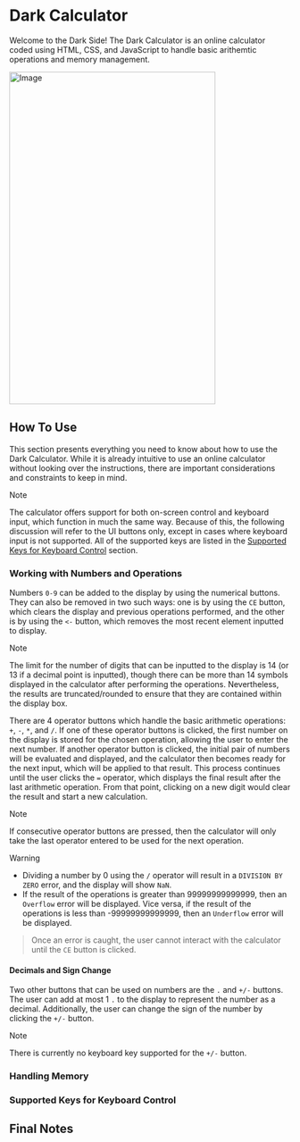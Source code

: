 # Dark Calculator
Welcome to the Dark Side! The Dark Calculator is an online calculator coded using HTML, CSS, and JavaScript to handle basic arithemtic operations and memory management.

<img width="369" height="595" alt="Image" src="https://github.com/user-attachments/assets/600cd62a-45e1-4401-bed3-d866dec40e43" />

## How To Use
This section presents everything you need to know about how to use the Dark Calculator. While it is already intuitive to use an online calculator without looking over the instructions, there are important considerations and constraints to keep in mind. 

> [!NOTE]
> The calculator offers support for both on-screen control and keyboard input, which function in much the same way. Because of this, the following discussion will refer to the UI buttons only, except in cases where keyboard input is not supported. All of the supported keys are listed in the [Supported Keys for Keyboard Control](#supported-keys-for-keyboard-control) section.

### Working with Numbers and Operations
Numbers `0-9` can be added to the display by using the numerical buttons. They can also be removed in two such ways: one is by using the `CE` button, which clears the display and previous operations performed, and the other is by using the `<-` button, which removes the most recent element inputted to display.

> [!NOTE]
> The limit for the number of digits that can be inputted to the display is 14 (or 13 if a decimal point is inputted), though there can be more than 14 symbols displayed in the calculator after performing the operations. Nevertheless, the results are truncated/rounded to ensure that they are contained within the display box.

There are 4 operator buttons which handle the basic arithmetic operations: `+`, `-`, `*`, and `/`. If one of these operator buttons is clicked, the first number on the display is stored for the chosen operation, allowing the user to enter the next number. If another operator button is clicked, the initial pair of numbers will be evaluated and displayed, and the calculator then becomes ready for the next input, which will be applied to that result. This process continues until the user clicks the `=` operator, which displays the final result after the last arithmetic operation. From that point, clicking on a new digit would clear the result and start a new calculation.

> [!NOTE]
> If consecutive operator buttons are pressed, then the calculator will only take the last operator entered to be used for the next operation.

> [!WARNING]
> - Dividing a number by 0 using the `/` operator will result in a `DIVISION BY ZERO` error, and the display will show `NaN`.
> - If the result of the operations is greater than 99999999999999, then an `Overflow` error will be displayed. Vice versa, if the result of the operations is less than -99999999999999, then an `Underflow` error will be displayed.

> Once an error is caught, the user cannot interact with the calculator until the `CE` button is clicked.

#### Decimals and Sign Change
Two other buttons that can be used on numbers are the `.` and `+/-` buttons. The user can add at most 1 `.` to the display to represent the number as a decimal. Additionally, the user can change the sign of the number by clicking the `+/-` button.

> [!NOTE]
> There is currently no keyboard key supported for the `+/-` button.

### Handling Memory

### Supported Keys for Keyboard Control

## Final Notes